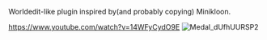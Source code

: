 Worldedit-like plugin inspired by(and probably copying) Minikloon.

https://www.youtube.com/watch?v=14WFyCydO9E
![Medal_dUfhUURSP2](https://github.com/realQilla/RegionSelection/assets/70177049/1f72d262-29fe-4940-bbbb-f6155b8cf242)
